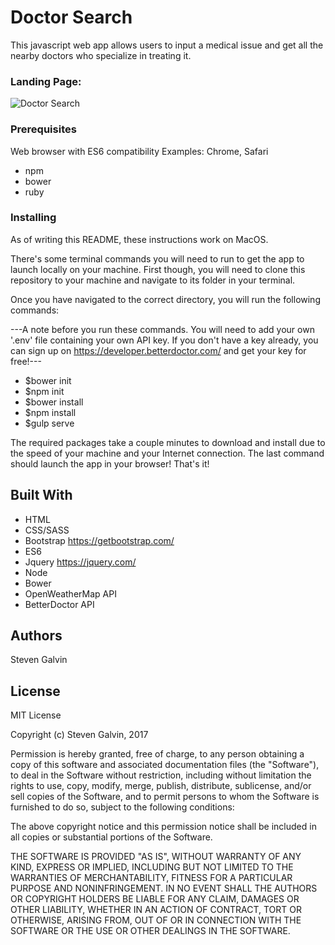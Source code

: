 # Doctor Search

This javascript web app allows users to input a medical issue and get all the nearby doctors who specialize in treating it.

### Landing Page:
![](./imgs/readme_screenshot.jpg?raw=true "Doctor Search")

### Prerequisites

Web browser with ES6 compatibility
Examples: Chrome, Safari

* npm
* bower
* ruby

### Installing

As of writing this README, these instructions work on MacOS.

There's some terminal commands you will need to run to get the app to launch locally on your machine. First though, you will need to clone this repository to your machine and navigate to its folder in your terminal.

Once you have navigated to the correct directory, you will run the following commands:

---A note before you run these commands. You will need to add your own '.env' file containing your own API key. If you don't have a key already, you can sign up on https://developer.betterdoctor.com/ and get your key for free!---

* $bower init
* $npm init
* $bower install
* $npm install
* $gulp serve

The required packages take a couple minutes to download and install due to the speed of your machine and your Internet connection. The last command should launch the app in your browser! That's it!

## Built With

* HTML
* CSS/SASS
* Bootstrap https://getbootstrap.com/
* ES6
* Jquery https://jquery.com/
* Node
* Bower
* OpenWeatherMap API
* BetterDoctor API

## Authors

Steven Galvin

## License

MIT License

Copyright (c) Steven Galvin, 2017

Permission is hereby granted, free of charge, to any person obtaining a copy
of this software and associated documentation files (the "Software"), to deal
in the Software without restriction, including without limitation the rights
to use, copy, modify, merge, publish, distribute, sublicense, and/or sell
copies of the Software, and to permit persons to whom the Software is furnished to do so, subject to the following conditions:

The above copyright notice and this permission notice shall be included in all
copies or substantial portions of the Software.

THE SOFTWARE IS PROVIDED "AS IS", WITHOUT WARRANTY OF ANY KIND, EXPRESS OR
IMPLIED, INCLUDING BUT NOT LIMITED TO THE WARRANTIES OF MERCHANTABILITY,
FITNESS FOR A PARTICULAR PURPOSE AND NONINFRINGEMENT. IN NO EVENT SHALL THE
AUTHORS OR COPYRIGHT HOLDERS BE LIABLE FOR ANY CLAIM, DAMAGES OR OTHER
LIABILITY, WHETHER IN AN ACTION OF CONTRACT, TORT OR OTHERWISE, ARISING FROM,
OUT OF OR IN CONNECTION WITH THE SOFTWARE OR THE USE OR OTHER DEALINGS IN THE
SOFTWARE.
